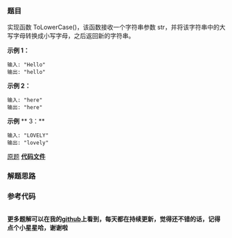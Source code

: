 ### 题目
实现函数 ToLowerCase()，该函数接收一个字符串参数 str，并将该字符串中的大写字母转换成小写字母，之后返回新的字符串。



**示例 1：**

    
    
    输入: "Hello"
    输出: "hello"

**示例 2：**

    
    
    输入: "here"
    输出: "here"

**示例** **  3：**

    
    
    输入: "LOVELY"
    输出: "lovely"
    

[原题](https://leetcode-cn.com/problems/to-lower-case/)    **[代码文件]()**


### 解题思路




### 参考代码

```go


```




**更多题解可以在我的[github](https://github.com/LZH139/leetcode_Go)上看到，每天都在持续更新，觉得还不错的话，记得点个小星星哈，谢谢啦**
